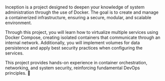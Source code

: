 Inception is a project designed to deepen your knowledge of system administration through the use of Docker. The goal is to create and manage a containerized infrastructure, ensuring a secure, modular, and scalable environment.

Through this project, you will learn how to virtualize multiple services using Docker Compose, creating isolated containers that communicate through an internal network. Additionally, you will implement volumes for data persistence and apply best security practices when configuring the services.

This project provides hands-on experience in container orchestration, networking, and system security, reinforcing fundamental DevOps principles. 🚀
